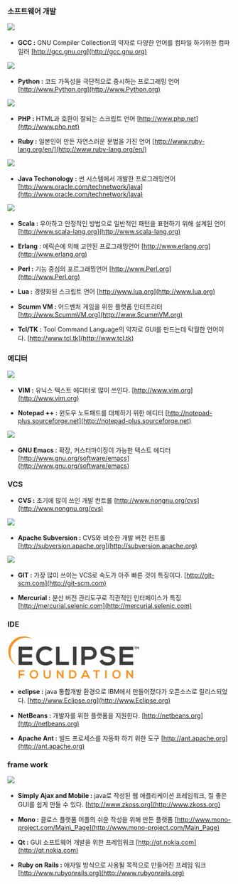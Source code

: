 ### 소프트웨어 개발

![](/assets/gcc.png)

* **GCC :** GNU Compiler Collection의 약자로 다양한 언어를 컴파일 하기위한 컴파일러 [http://gcc.gnu.org](http://gcc.gnu.org)

![](/assets/python.png)

* **Python :** 코드 가독성을 극단적으로 중시하는 프로그래밍 언어 [http://www.Python.org](http://www.Python.org) 

![](/assets/php.png)

* **PHP :** HTML과 호환이 잘되는 스크립트 언어 [http://www.php.net](http://www.php.net)

* **Ruby :** 일본인이 만든 자연스러운 문법을 가진 언어 [http://www.ruby-lang.org/en/](http://www.ruby-lang.org/en/)

![](/assets/자바.png)

* **Java Techonology :** 썬 시스템에서 개발한 프로그래밍언어 [http://www.oracle.com/technetwork/java](http://www.oracle.com/technetwork/java)

![](/assets/스칼라.png)

* **Scala :** 우아하고 안정적인 방법으로 일반적인 패턴을 표현하기 위해 설계된 언어 [http://www.scala-lang.org](http://www.scala-lang.org)

* **Erlang** : 에릭슨에 의해 고안된 프로그래밍언어 [http://www.erlang.org](http://www.erlang.org)

* **Perl :** 기능 중심의 포르그래밍언어 [http://www.Perl.org](http://www.Perl.org)

* **Lua :** 경량화된 스크립트 언어 [http://www.lua.org](http://www.lua.org)

* **Scumm VM :** 어드벤처 게임을 위한 플랫폼 인터프리터 [http://www.ScummVM.org](http://www.ScummVM.org)

* **Tcl/TK :** Tool Command Language의 약자로 GUI를 만드는데 탁월한 언어이다. [http://www.tcl.tk](http://www.tcl.tk)

### 에디터

![](/assets/빔.png)

* **VIM :** 유닉스 텍스트 에디터로 많이 쓰인다. [http://www.vim.org](http://www.vim.org)

* **Notepad ++ :** 윈도우 노트패드를 대체하기 위한 에디터 [http://notepad-plus.sourceforge.net](http://notepad-plus.sourceforge.net)

![](/assets/이멕스.png)

* **GNU Emacs :** 확장, 커스터마이징이 가능한 텍스트 에디터 [http://www.gnu.org/software/emacs](http://www.gnu.org/software/emacs)

### VCS

* **CVS :** 초기에 많이 쓰인 개발 컨트롤 [http://www.nongnu.org/cvs](http://www.nongnu.org/cvs)

![](/assets/서브버젼.jpg)

* **Apache Subversion :** CVS와 비슷한 개발 버전 컨트롤 [http://subversion.apache.org](http://subversion.apache.org)

![](/assets/깃.jpg)

* **GIT :** 가장 많이 쓰이는 VCS로 속도가 아주 빠른 것이 특징이다. [http://git-scm.com](http://git-scm.com)

* **Mercurial :** 분산 버전 관리도구로 직관적인 인터페이스가 특징 [http://mercurial.selenic.com](http://mercurial.selenic.com)

### IDE

![](/assets/Eclipse_Foundation_Logo.png)

* **eclipse :** java 통합개발 환경으로 IBM에서 만들어졌다가 오픈소스로 릴리스되었다. [http://www.Eclipse.org](http://www.Eclipse.org)

* **NetBeans :** 개발자를 위한 플랫폼을 지원한다. [http://netbeans.org](http://netbeans.org)

* **Apache Ant :** 빌드 프로세스를 자동화 하기 위한 도구 [http://ant.apache.org](http://ant.apache.org)

### frame work

![](/assets/에이젝스.jpg)

* **Simply Ajax and Mobile :** java로 작성된 웹 애플리케이션 프레임워크, 질 좋은 GUI를 쉽게 만들 수 있다. [http://www.zkoss.org](http://www.zkoss.org)

* **Mono :** 클로스 플랫폼 어플의 쉬운 작성을 위해 만든 플랫폼 [http://www.mono-project.com/Main\_Page](http://www.mono-project.com/Main_Page)

* **Qt :** GUI 소프트웨어 개발을 위한 프레임워크 [http://qt.nokia.com](http://qt.nokia.com)

* **Ruby on Rails :** 애자일 방식으로 사용될 목적으로 만들어진 프레임 워크 [http://www.rubyonrails.org](http://www.rubyonrails.org)



